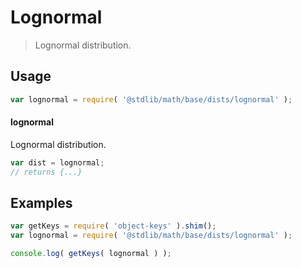 # Lognormal

> Lognormal distribution.

<section class="usage">

## Usage

```javascript
var lognormal = require( '@stdlib/math/base/dists/lognormal' );
```

#### lognormal

Lognormal distribution.

```javascript
var dist = lognormal;
// returns {...}
```

</section>

<!-- /.usage -->

<section class="examples">

## Examples

<!-- TODO: better examples -->

<!-- eslint no-undef: "error" -->

```javascript
var getKeys = require( 'object-keys' ).shim();
var lognormal = require( '@stdlib/math/base/dists/lognormal' );

console.log( getKeys( lognormal ) );
```

</section>

<!-- /.examples -->

<section class="links">

</section>

<!-- /.links -->
